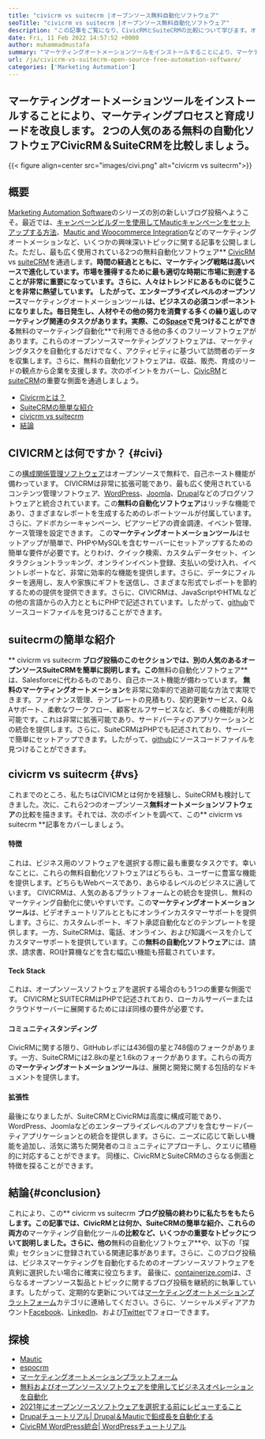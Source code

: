 ```yaml
---
title: "civicrm vs suitecrm |オープンソース無料自動化ソフトウェア" 
seoTitle: "civicrm vs suitecrm |オープンソース無料自動化ソフトウェア" 
description: "この記事をご覧になり、CivicRMとSuiteCRMの比較について学びます。オープンソースマーケティングオートメーションソフトウェアをインストールして、競争力を獲得します。" 
date: Fri, 11 Feb 2022 14:57:52 +0000
author: muhammadmustafa
summary: "マーケティングオートメーションツールをインストールすることにより、マーケティングプロセスと育成リードを改良します。 2つの人気のある無料の自動化ソフトウェアCivicRM＆ampを比較しましょう。 suitecrm。" 
url: /ja/civicrm-vs-suitecrm-open-source-free-automation-software/
categories: ['Marketing Automation']
---
```


## マーケティングオートメーションツールをインストールすることにより、マーケティングプロセスと育成リードを改良します。 2つの人気のある無料の自動化ソフトウェアCivicRM＆SuiteCRMを比較しましょう。

{{< figure align=center src="images/civi.png" alt="civicrm vs suitecrm">}}


## 概要
[Marketing Automation Software][1]のシリーズの別の新しいブログ投稿へようこそ。最近では、[キャンペーンビルダーを使用してMauticキャンペーンをセットアップする方法][2]、[Mautic and Woocommerce Integration][3]などのマーケティングオートメーションなど、いくつかの興味深いトピックに関する記事を公開しました。ただし、最も広く使用されている2つの無料自動化ソフトウェア** [CivicRM][4] vs [suiteCRM][5]を通過します。**時間の経過とともに、マーケティング戦略は高いペースで進化しています。市場を獲得するために最も適切な時期に市場に到達することが非常に重要になっています。さらに、人々はトレンドにあるものに従うことを非常に熱望しています。
したがって、エンタープライズレベルのオープンソース**マーケティングオートメーションツール**は、ビジネスの必須コンポーネントになりました。毎日発生し、人材やその他の努力を消費する多くの繰り返しのマーケティング関連のタスクがあります。実際、この[Space][6]で見つけることができる**無料のマーケティング自動化**で利用できる他の多くのフリーソフトウェアがあります。これらのオープンソースマーケティングソフトウェアは、マーケティングタスクを自動化するだけでなく、アクティビティに基づいて訪問者のデータを収集します。さらに、無料の自動化ソフトウェアは、収益、販売、育成のリードの観点から企業を支援します。次のポイントをカバーし、[CivicRM][4]と[suiteCRM][5]の重要な側面を通過しましょう。
  * [Civicrmとは？][7]
  * [SuiteCRMの簡単な紹介][8]
  * [civicrm vs suitecrm][9]
  * [結論][10]

## CIVICRMとは何ですか？ {#civi}
この[構成関係管理ソフトウェア][4]はオープンソースで無料で、自己ホースト機能が備わっています。 CIVICRMは非常に拡張可能であり、最も広く使用されているコンテンツ管理ソフトウェア、[WordPress][11]、[Joomla][12]、[Drupal][13]などのブログソフトウェアと統合されています。この**無料の自動化ソフトウェア**はリッチな機能であり、さまざまなレポートを生成するためのレポートツールが付属しています。さらに、アドボカシーキャンペーン、ピアツーピアの資金調達、イベント管理、ケース管理を設定できます。
この**マーケティングオートメーションツール**はセットアップが簡単で、PHPやMySQLを含むサーバーにセットアップするための簡単な要件が必要です。とりわけ、クイック検索、カスタムデータセット、インタラクショントラッキング、オンラインイベント登録、支払いの受け入れ、イベントレポートなど、非常に効率的な機能を提供します。さらに、データにフィルターを適用し、友人や家族にギフトを送信し、さまざまな形式でレポートを節約するための提供を提供できます。さらに、CIVICRMは、JavaScriptやHTMLなどの他の言語からの入力とともにPHPで記述されています。したがって、[github][14]でソースコードファイルを見つけることができます。

## suitecrmの簡単な紹介
** civicrm vs suitecrm **ブログ投稿のこのセクションでは、別の人気のあるオープンソースSuiteCRMを簡単に説明します。この**無料の自動化ソフトウェア**は、Salesforceに代わるものであり、自己ホースト機能が備わっています。 **無料のマーケティングオートメーション**を非常に効率的で追跡可能な方法で実現できます。ファイナンス管理、テンプレートの見積もり、契約更新サービス、Q＆Aサポート、柔軟なワークフロー、顧客セルフサービスなど、多くの機能が利用可能です。これは非常に拡張可能であり、サードパーティのアプリケーションとの統合を提供します。さらに、SuiteCRMはPHPでも記述されており、サーバーで簡単にセットアップできます。したがって、[github][15]にソースコードファイルを見つけることができます。

## civicrm vs suitecrm {#vs}
これまでのところ、私たちはCIVICMとは何かを経験し、SuiteCRMも検討してきました。次に、これら2つのオープンソース**無料オートメーションソフトウェア**の比較を描きます。それでは、次のポイントを調べて、この** civicrm vs suitecrm **記事をカバーしましょう。

#### 特徴
これは、ビジネス用のソフトウェアを選択する際に最も重要なタスクです。幸いなことに、これらの無料自動化ソフトウェアはどちらも、ユーザーに豊富な機能を提供します。どちらもWebベースであり、あらゆるレベルのビジネスに適しています。 CIVICRMは、人気のあるプラットフォームとの統合を提供し、無料のマーケティング自動化に使いやすいです。この**マーケティングオートメーションツール**は、ビデオチュートリアルとともにオンラインカスタマーサポートを提供します。さらに、カスタムレポート、ギフト承認自動化などのテンプレートを提供します。一方、SuiteCRMは、電話、オンライン、および知識ベースを介してカスタマーサポートを提供しています。この**無料の自動化ソフトウェア**には、請求、請求書、ROI計算機などを含む幅広い機能も搭載されています。

#### Teck Stack
これは、オープンソースソフトウェアを選択する場合のもう1つの重要な側面です。 CIVICRMとSUITECRMはPHPで記述されており、ローカルサーバーまたはクラウドサーバーに展開するためにほぼ同様の要件が必要です。

#### コミュニティスタンディング
CivicRMに関する限り、GitHubレポには436個の星と748個のフォークがあります。一方、SuiteCRMには2.8kの星と1.6kのフォークがあります。これらの両方の**マーケティングオートメーションツール**は、展開と開発に関する包括的なドキュメントを提供します。

#### 拡張性
最後になりましたが、SuiteCRMとCivicRMは高度に構成可能であり、WordPress、Joomlaなどのエンタープライズレベルのアプリを含むサードパーティアプリケーションとの統合を提供します。さらに、ニーズに応じて新しい機能を追加し、活気に満ちた開発者のコ​​ミュニティにアプローチし、クエリに積極的に対応することができます。
同様に、CivicRMとSuiteCRMのさらなる側面と特徴を探ることができます。

## 結論{#conclusion}
これにより、この** civicrm vs suitecrm **ブログ投稿の終わりに私たちをもたらします。この記事では、CivicRMとは何か、SuiteCRMの簡単な紹介、これらの両方の**マーケティング自動化ツール**の比較など、いくつかの重要なトピックについて説明しました。さらに、他の**無料の自動化ソフトウェア**や、以下の「探索」セクションに登録されている関連記事があります。さらに、このブログ投稿は、ビジネスマーケティングを自動化するためのオープンソースソフトウェアを真剣に選択したい場合に確実に役立ちます。
最後に、[containerize.com][16]は、さらなるオープンソース製品とトピックに関するブログ投稿を継続的に執筆しています。したがって、定期的な更新については[マーケティングオートメーションプラットフォーム][6]カテゴリに連絡してください。さらに、ソーシャルメディアアカウント[Facebook][17]、[LinkedIn][18]、および[Twitter][19]でフォローできます。

## 探検
  * [Mautic][20]
  * [espocrm][21]
  * [マーケティングオートメーションプラットフォーム][6]
  * [無料およびオープンソースソフトウェアを使用してビジネスオペレーションを自動化][22]
  * [2021年にオープンソースソフトウェアを選択する前にレビューすること][23]
  * [Drupalチュートリアル| Drupal＆Mauticで鉛成長を自動化する][24]
  * [CivicRM WordPress統合| WordPressチュートリアル][25]

  
[1]: https://blog.containerize.com/category/marketing-automation/
[2]: https://blog.containerize.com/marketing-automation/how-to-setup-marketing-campaigns-using-mautic-campaign-builder/
[3]: https://blog.containerize.com/blogging/marketing-automation-using-mautic-and-wordpress-woocommerce/
[4]: https://products.containerize.com/marketing-automation/civicrm/
[5]: https://products.containerize.com/marketing-automation/suitecrm/
[6]: https://products.containerize.com/marketing-automation/
[7]: #civi
[8]: #suite
[9]: #vs
[10]: #Conclusion
[11]: https://products.containerize.com/blogging/wordpress/
[12]: https://products.containerize.com/content-management/joomla/
[13]: https://products.containerize.com/content-management/drupal/
[14]: https://github.com/civicrm/civicrm-core
[15]: https://github.com/salesagility/SuiteCRM
[16]: https://www.containerize.com/
[17]: https://web.facebook.com/containerize
[18]: https://www.linkedin.com/company/containerize/
[19]: https://twitter.com/containerize_co
[20]: https://products.containerize.com/marketing-automation/mautic/
[21]: https://products.containerize.com/marketing-automation/espocrm/
[22]: https://blog.containerize.com/blogging/automate-business-operations-using-open-source-software/
[23]: https://blog.containerize.com/cmdb-software/things-to-review-before-opting-open-source-software-in-2021/
[24]: https://blog.containerize.com/content-management/drupal-tutorial-automate-lead-growth-with-drupal-mautic/
[25]: https://blog.containerize.com/blogging/civicrm-wordpress-integration-wordpress-tutorial/
